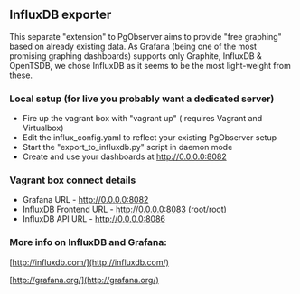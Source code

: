 ## InfluxDB exporter

This separate "extension" to PgObserver aims to provide "free graphing" based on already existing data.
As Grafana (being one of the most promising graphing dashboards) supports only Graphite, InfluxDB & OpenTSDB, we
chose InfluxDB as it seems to be the most light-weight from these.


### Local setup (for live you probably want a dedicated server)

 - Fire up the vagrant box with "vagrant up" ( requires Vagrant and Virtualbox)
 - Edit the influx_config.yaml to reflect your existing PgObserver setup
 - Start the "export_to_influxdb.py" script in daemon mode
 - Create and use your dashboards at http://0.0.0.0:8082

### Vagrant box connect details

  - Grafana URL - http://0.0.0.0:8082
  - InfluxDB Frontend URL - http://0.0.0.0:8083 (root/root)
  - InfluxDB API URL - http://0.0.0.0:8086


### More info on InfluxDB and Grafana:

[http://influxdb.com/](http://influxdb.com/)

[http://grafana.org/](http://grafana.org/)
